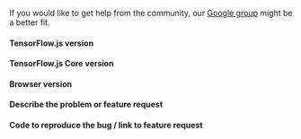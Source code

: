 If you would like to get help from the community, our [Google group](https://groups.google.com/a/tensorflow.org/forum/#!forum/tfjs) might be a better fit.

#### TensorFlow.js version

#### TensorFlow.js Core version

#### Browser version

#### Describe the problem or feature request

#### Code to reproduce the bug / link to feature request
